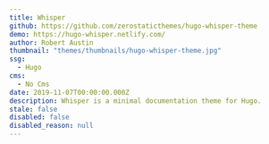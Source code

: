 ```yaml
---
title: Whisper
github: https://github.com/zerostaticthemes/hugo-whisper-theme
demo: https://hugo-whisper.netlify.com/
author: Robert Austin
thumbnail: "themes/thumbnails/hugo-whisper-theme.jpg"
ssg:
  - Hugo
cms:
  - No Cms
date: 2019-11-07T00:00:00.000Z
description: Whisper is a minimal documentation theme for Hugo.
stale: false
disabled: false
disabled_reason: null
---
```

